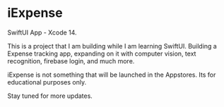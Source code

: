# iExpense

SwiftUI App - Xcode 14. 

This is a project that I am building while I am learning SwiftUI. Building a Expense tracking app, expanding on it with computer vision, text recognition, firebase login, and much more. 

iExpense is not something that will be launched in the Appstores. Its for educational purposes only. 

Stay tuned for more updates.

